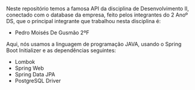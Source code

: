 Neste repositório temos a famosa API da disciplina de Desenvolvimento II, conectado com o database da empresa, feito pelos integrantes do 2 Anoº DS, que o principal integrante que trabalhou nesta disciplina é:
- Pedro Moisés De Gusmão 2ºF

Aqui, nós usamos a linguagem de programação JAVA, usando o Spring Boot Initializer e as dependências seguintes:
- Lombok
- Spring Web
- Spring Data JPA
- PostgreSQL Driver

